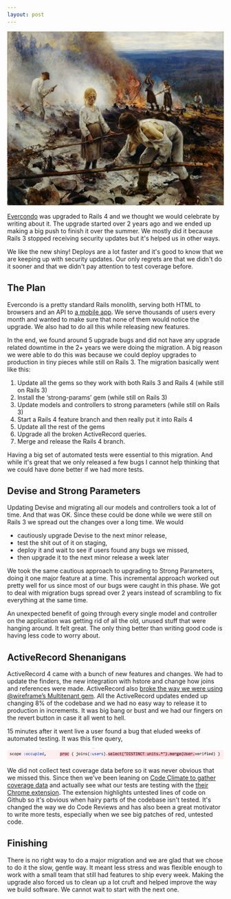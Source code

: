 ```yaml
---
layout: post
---
```


<a href='http://classicprogrammerpaintings.com/post/142737403879/programmers-at-work-maintaining-a-ruby-on-rails'>
  <img src='/images/rails3-intro.png' alt='Classic Programmer Paintings: Programmers at work maintaining a Ruby on Rails application' class='img-rounded img-responsive' />
</a>

[Evercondo](http://app.evercondo.com) was upgraded to Rails 4 and we thought we would celebrate by writing about it. The upgrade started over 2 years ago and we ended up making a big push to finish it over the summer. We mostly did it because Rails 3 stopped receiving security updates but it's helped us in other ways.

We like the new shiny! Deploys are a lot faster and it's good to know that we are keeping up with security updates. Our only regrets are that we didn't do it sooner and that we didn't pay attention to test coverage before.

## The Plan

Evercondo is a pretty standard Rails monolith, serving both HTML to browsers and an API to [a mobile app](https://itunes.apple.com/us/app/evercondo-smart-condo-living/id1121372160). We serve thousands of users every month and wanted to make sure that none of them would notice the upgrade. We also had to do all this while releasing new features.

In the end, we found around 5 upgrade bugs and did not have any upgrade related downtime in the 2+ years we were doing the migration. A big reason we were able to do this was because we could deploy upgrades to production in tiny pieces while still on Rails 3. The migration basically went like this:

1. Update all the gems so they work with both Rails 3 and Rails 4 (while still on Rails 3)
2. Install the ‘strong-params’ gem (while still on Rails 3)
3. Update models and controllers to strong parameters (while still on Rails 3)
4. Start a Rails 4 feature branch and then really put it into Rails 4
5. Update all the rest of the gems
6. Upgrade all the broken ActiveRecord queries.
7. Merge and release the Rails 4 branch.

Having a big set of automated tests were essential to this migration. And while it's great that we only released a few bugs I cannot help thinking that we could have done better if we had more tests.

## Devise and Strong Parameters

Updating Devise and migrating all our models and controllers took a lot of time. And that was OK. Since these could be done while we were still on Rails 3 we spread out the changes over a long time. We would

- cautiously upgrade Devise to the next minor release,
- test the shit out of it on staging,
- deploy it and wait to see if users found any bugs we missed,
- then upgrade it to the next minor release a week later

We took the same cautious approach to upgrading to Strong Parameters, doing it one major feature at a time. This incremental approach worked out pretty well for us since most of our bugs were caught in this phase. We got to deal with migration bugs spread over 2 years instead of scrambling to fix everything at the same time.

An unexpected benefit of going through every single model and controller on the application was getting rid of all the old, unused stuff that were hanging around. It felt great. The only thing better than writing good code is having less code to worry about.

## ActiveRecord Shenanigans

ActiveRecord 4 came with a bunch of new features and changes. We had to update the finders, the new integration with hstore and change how joins and references were made. ActiveRecord also [broke the way we were using @wireframe’s Multitenant gem](https://github.com/wireframe/multitenant/pull/16). All the ActiveRecord updates ended up changing 8% of the codebase and we had no easy way to release it to production in increments. It was big bang or bust and we had our fingers on the revert button in case it all went to hell.


15 minutes after it went live a user found a bug that eluded weeks of automated testing. It was this fine query,

<img src='/images/rails3-conclusion.png' class='img-responsive' />

We did not collect test coverage data before so it was never obvious that we missed this. Since then we've been leaning on [Code Climate to gather coverage data](https://docs.codeclimate.com/v1.0/docs/setting-up-test-coverage) and actually see what our tests are testing with the [their Chrome extension](https://codeclimate.com/browser-extension/). The extension highlights untested lines of code on Github so it's obvious when hairy parts of the codebase isn't tested. It's changed the way we do Code Reviews and has also been a great motivator to write more tests, especially when we see big patches of red, untested code.

## Finishing

There is no right way to do a major migration and we are glad that we chose to do it the slow, gentle way. It meant less stress and was flexible enough to work with a small team that still had features to ship every week. Making the upgrade also forced us to clean up a lot cruft and helped improve the way we build software. We cannot wait to start with the next one.